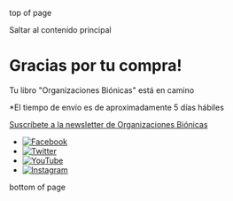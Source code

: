 top of page

Saltar al contenido principal

# Gracias por tu compra!

Tu libro "Organizaciones Biónicas" está en camino

\*El tiempo de envío es de aproximadamente 5 días hábiles

[Suscríbete a la newsletter de Organizaciones Biónicas](https://share.hsforms.com/1b91ApEznT_W8gZ5O1s670Aq6q8e)

- [![Facebook](https://static.wixstatic.com/media/23fd2a2be53141ed810f4d3dcdcd01fa.png/v1/fill/w_25,h_25,al_c,q_85,usm_0.66_1.00_0.01,enc_avif,quality_auto/23fd2a2be53141ed810f4d3dcdcd01fa.png)](https://www.facebook.com/wix)
- [![Twitter](https://static.wixstatic.com/media/01ab6619093f45388d66736ec22e5885.png/v1/fill/w_25,h_25,al_c,q_85,usm_0.66_1.00_0.01,enc_avif,quality_auto/01ab6619093f45388d66736ec22e5885.png)](https://www.twitter.com/wix)
- [![YouTube](https://static.wixstatic.com/media/203dcdc2ac8b48de89313f90d2a4cda1.png/v1/fill/w_25,h_25,al_c,q_85,usm_0.66_1.00_0.01,enc_avif,quality_auto/203dcdc2ac8b48de89313f90d2a4cda1.png)](https://www.youtube.com/user/Wix)
- [![Instagram](https://static.wixstatic.com/media/81af6121f84c41a5b4391d7d37fce12a.png/v1/fill/w_25,h_25,al_c,q_85,usm_0.66_1.00_0.01,enc_avif,quality_auto/81af6121f84c41a5b4391d7d37fce12a.png)](https://www.instagram.com/wix)

bottom of page
